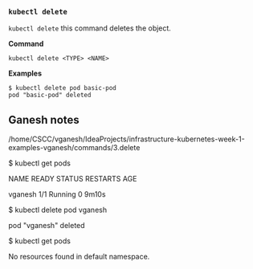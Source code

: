 
### `kubectl delete`
`kubectl delete` this command deletes the object.

**Command**
```
kubectl delete <TYPE> <NAME>
```

**Examples**
```
$ kubectl delete pod basic-pod
pod "basic-pod" deleted
```

## Ganesh notes 

/home/CSCC/vganesh/IdeaProjects/infrastructure-kubernetes-week-1-examples-vganesh/commands/3.delete

$ kubectl get pods

NAME      READY   STATUS    RESTARTS   AGE

vganesh   1/1     Running   0          9m10s

$ kubectl delete  pod vganesh

pod "vganesh" deleted

$ kubectl get pods

No resources found in default namespace.

